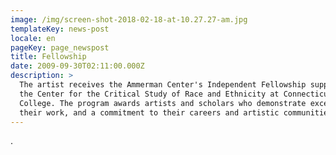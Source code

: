 ```yaml
---
image: /img/screen-shot-2018-02-18-at-10.27.27-am.jpg
templateKey: news-post
locale: en
pageKey: page_newspost
title: Fellowship
date: 2009-09-30T02:11:00.000Z
description: >
  The artist receives the Ammerman Center's Independent Fellowship supported by
  the Center for the Critical Study of Race and Ethnicity at Connecticut
  College. The program awards artists and scholars who demonstrate excellence in
  their work, and a commitment to their careers and artistic communities.
---
```

.
